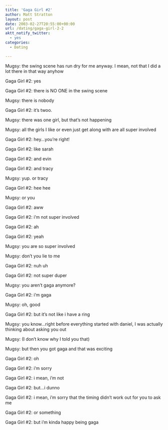 ```yaml
---
title: 'Gaga Girl #2'
author: Matt Stratton
layout: post
date: 2003-02-27T20:55:00+00:00
url: /dating/gaga-girl-2-2
aktt_notify_twitter:
  - yes
categories:
  - Dating

---
```

Mugsy: the swing scene has run dry for me anyway. I mean, not that I did a lot there in that way anyhow
  
Gaga Girl #2: yes
  
Gaga Girl #2: there is NO ONE in the swing scene
  
Mugsy: there is nobody
  
Gaga Girl #2: it&#8217;s twoo.
  
Mugsy: there was one girl, but that&#8217;s not happening
  
Mugsy: all the girls I like or even just get along with are all super involved
  
Gaga Girl #2: hey&#8230;you&#8217;re right!
  
Gaga Girl #2: like sarah
  
Gaga Girl #2: and evin
  
Gaga Girl #2: and tracy
  
Mugsy: yup. or tracy
  
Gaga Girl #2: hee hee
  
Mugsy: or you
  
Gaga Girl #2: aww
  
Gaga Girl #2: i&#8217;m not super involved
  
Gaga Girl #2: ah
  
Gaga Girl #2: yeah
  
Mugsy: you are so super involved
  
Mugsy: don&#8217;t you lie to me
  
Gaga Girl #2: nuh uh
  
Gaga Girl #2: not super duper
  
Mugsy: you aren&#8217;t gaga anymore?
  
Gaga Girl #2: i&#8217;m gaga
  
Mugsy: oh, good
  
Gaga Girl #2: but it&#8217;s not like i have a ring
  
Mugsy: you know&#8230;right before everything started with daniel, I was actually thinking about asking you out
  
Mugsy: (I don&#8217;t know why I told you that)
  
Mugsy: but then you got gaga and that was exciting
  
Gaga Girl #2: oh
  
Gaga Girl #2: i&#8217;m sorry
  
Gaga Girl #2: i mean, i&#8217;m not
  
Gaga Girl #2: but&#8230;i dunno
  
Gaga Girl #2: i mean, i&#8217;m sorry that the timing didn&#8217;t work out for you to ask me
  
Gaga Girl #2: or something
  
Gaga Girl #2: but i&#8217;m kinda happy being gaga
